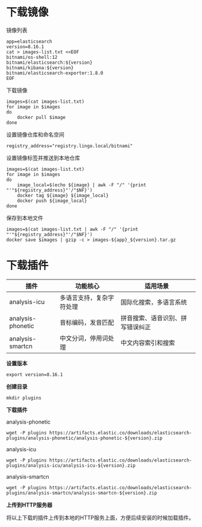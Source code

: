 # 下载镜像

镜像列表

```
app=elasticsearch
version=8.16.1
cat > images-list.txt <<EOF
bitnami/os-shell:12
bitnami/elasticsearch:${version}
bitnami/kibana:${version}
bitnami/elasticsearch-exporter:1.8.0
EOF
```

下载镜像

```
images=$(cat images-list.txt)
for image in $images
do
    docker pull $image
done
```

设置镜像仓库和命名空间

```
registry_address="registry.lingo.local/bitnami"
```

设置镜像标签并推送到本地仓库

```shell
images=$(cat images-list.txt)
for image in $images
do
	image_local=$(echo ${image} | awk -F "/" '{print "'"${registry_address}"'/"$NF}')
	docker tag ${image} ${image_local}
	docker push ${image_local}
done
```

保存到本地文件

```
images=$(cat images-list.txt | awk -F "/" '{print "'"${registry_address}"'/"$NF}')
docker save $images | gzip -c > images-${app}_${version}.tar.gz
```



# 下载插件

| 插件              | 功能核心                 | 适用场景                         |
| ----------------- | ------------------------ | -------------------------------- |
| analysis-icu      | 多语言支持，复杂字符处理 | 国际化搜索，多语言系统           |
| analysis-phonetic | 音标编码，发音匹配       | 拼音搜索、语音识别、拼写错误纠正 |
| analysis-smartcn  | 中文分词，停用词处理     | 中文内容索引和搜索               |

**设置版本**

```
export version=8.16.1
```

**创建目录**

```
mkdir plugins
```

**下载插件**

analysis-phonetic

```
wget -P plugins https://artifacts.elastic.co/downloads/elasticsearch-plugins/analysis-phonetic/analysis-phonetic-${version}.zip
```

analysis-icu

```
wget -P plugins https://artifacts.elastic.co/downloads/elasticsearch-plugins/analysis-icu/analysis-icu-${version}.zip
```

analysis-smartcn

```
wget -P plugins https://artifacts.elastic.co/downloads/elasticsearch-plugins/analysis-smartcn/analysis-smartcn-${version}.zip
```

**上传到HTTP服务器**

将以上下载的插件上传到本地的HTTP服务上面，方便后续安装的时候加载插件。
